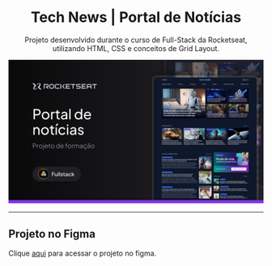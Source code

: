 <h1 align="center">Tech News | Portal de Notícias</h1>
<p align="center">Projeto desenvolvido durante o curso de Full-Stack da Rocketseat, utilizando HTML, CSS e conceitos de Grid Layout.</p>
<img src="assets/thumbnail.png">
<hr>
<h2>Projeto no Figma</h2>
<p>Clique <a href="https://www.figma.com/community/file/1362166020452569562/portal-de-noticias">aqui</a> para acessar o projeto no figma.</p>

